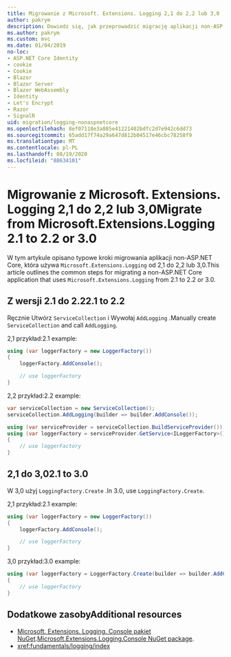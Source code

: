 ```yaml
---
title: Migrowanie z Microsoft. Extensions. Logging 2,1 do 2,2 lub 3,0
author: pakrym
description: Dowiedz się, jak przeprowadzić migrację aplikacji non-ASP.NET Core, która korzysta z Microsoft. Extensions. rejestrowanie z 2,1 do 2,2 lub 3,0.
ms.author: pakrym
ms.custom: mvc
ms.date: 01/04/2019
no-loc:
- ASP.NET Core Identity
- cookie
- Cookie
- Blazor
- Blazor Server
- Blazor WebAssembly
- Identity
- Let's Encrypt
- Razor
- SignalR
uid: migration/logging-nonaspnetcore
ms.openlocfilehash: 8ef07118e3a885e41221402bdfc2d7e942c6dd73
ms.sourcegitcommit: 65add17f74a29a647d812b04517e46cbc78258f9
ms.translationtype: MT
ms.contentlocale: pl-PL
ms.lasthandoff: 08/19/2020
ms.locfileid: "88634101"
---
```

# <a name="migrate-from-microsoftextensionslogging-21-to-22-or-30"></a><span data-ttu-id="cb846-103">Migrowanie z Microsoft. Extensions. Logging 2,1 do 2,2 lub 3,0</span><span class="sxs-lookup"><span data-stu-id="cb846-103">Migrate from Microsoft.Extensions.Logging 2.1 to 2.2 or 3.0</span></span>

<span data-ttu-id="cb846-104">W tym artykule opisano typowe kroki migrowania aplikacji non-ASP.NET Core, która używa `Microsoft.Extensions.Logging` od 2,1 do 2,2 lub 3,0.</span><span class="sxs-lookup"><span data-stu-id="cb846-104">This article outlines the common steps for migrating a non-ASP.NET Core application that uses `Microsoft.Extensions.Logging` from 2.1 to 2.2 or 3.0.</span></span>

## <a name="21-to-22"></a><span data-ttu-id="cb846-105">Z wersji 2.1 do 2.2</span><span class="sxs-lookup"><span data-stu-id="cb846-105">2.1 to 2.2</span></span>

<span data-ttu-id="cb846-106">Ręcznie Utwórz `ServiceCollection` i Wywołaj `AddLogging` .</span><span class="sxs-lookup"><span data-stu-id="cb846-106">Manually create `ServiceCollection` and call `AddLogging`.</span></span>

<span data-ttu-id="cb846-107">2,1 przykład:</span><span class="sxs-lookup"><span data-stu-id="cb846-107">2.1 example:</span></span>

```csharp
using (var loggerFactory = new LoggerFactory())
{
    loggerFactory.AddConsole();

    // use loggerFactory
}
```

<span data-ttu-id="cb846-108">2,2 przykład:</span><span class="sxs-lookup"><span data-stu-id="cb846-108">2.2 example:</span></span>

```csharp
var serviceCollection = new ServiceCollection();
serviceCollection.AddLogging(builder => builder.AddConsole());

using (var serviceProvider = serviceCollection.BuildServiceProvider())
using (var loggerFactory = serviceProvider.GetService<ILoggerFactory>())
{
    // use loggerFactory
}
```

## <a name="21-to-30"></a><span data-ttu-id="cb846-109">2,1 do 3,0</span><span class="sxs-lookup"><span data-stu-id="cb846-109">2.1 to 3.0</span></span>

<span data-ttu-id="cb846-110">W 3,0 użyj `LoggingFactory.Create` .</span><span class="sxs-lookup"><span data-stu-id="cb846-110">In 3.0, use `LoggingFactory.Create`.</span></span>

<span data-ttu-id="cb846-111">2,1 przykład:</span><span class="sxs-lookup"><span data-stu-id="cb846-111">2.1 example:</span></span>

```csharp
using (var loggerFactory = new LoggerFactory())
{
    loggerFactory.AddConsole();

    // use loggerFactory
}
```

<span data-ttu-id="cb846-112">3,0 przykład:</span><span class="sxs-lookup"><span data-stu-id="cb846-112">3.0 example:</span></span>

```csharp
using (var loggerFactory = LoggerFactory.Create(builder => builder.AddConsole()))
{
    // use loggerFactory
}
```

## <a name="additional-resources"></a><span data-ttu-id="cb846-113">Dodatkowe zasoby</span><span class="sxs-lookup"><span data-stu-id="cb846-113">Additional resources</span></span>

* <span data-ttu-id="cb846-114">[Microsoft. Extensions. Logging. Console pakiet NuGet](https://www.nuget.org/packages/Microsoft.Extensions.Logging.Console/).</span><span class="sxs-lookup"><span data-stu-id="cb846-114">[Microsoft.Extensions.Logging.Console NuGet package](https://www.nuget.org/packages/Microsoft.Extensions.Logging.Console/).</span></span>
* <xref:fundamentals/logging/index>
